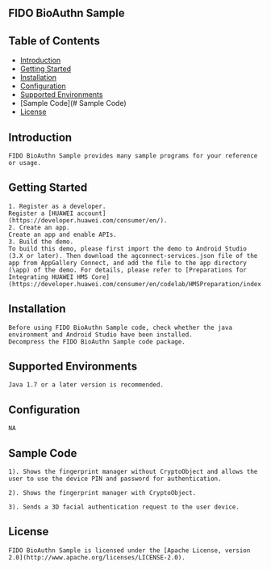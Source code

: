 ## FIDO BioAuthn Sample


## Table of Contents

 * [Introduction](#introduction)
 * [Getting Started](#Getting-Started)
 * [Installation](#installation)
 * [Configuration ](#configuration )
 * [Supported Environments](#supported-environments)
 * [Sample Code](# Sample Code)
 * [License](#license)


## Introduction
    FIDO BioAuthn Sample provides many sample programs for your reference or usage.

## Getting Started

    1. Register as a developer.
    Register a [HUAWEI account](https://developer.huawei.com/consumer/en/).
    2. Create an app.
    Create an app and enable APIs.
    3. Build the demo.
    To build this demo, please first import the demo to Android Studio (3.X or later). Then download the agconnect-services.json file of the app from AppGallery Connect, and add the file to the app directory (\app) of the demo. For details, please refer to [Preparations for Integrating HUAWEI HMS Core](https://developer.huawei.com/consumer/en/codelab/HMSPreparation/index.html)


## Installation
    Before using FIDO BioAuthn Sample code, check whether the java environment and Android Studio have been installed.
    Decompress the FIDO BioAuthn Sample code package.

## Supported Environments
	Java 1.7 or a later version is recommended.

## Configuration
    NA


## Sample Code

    1). Shows the fingerprint manager without CryptoObject and allows the user to use the device PIN and password for authentication.

    2). Shows the fingerprint manager with CryptoObject.

    3). Sends a 3D facial authentication request to the user device.


##  License
    FIDO BioAuthn Sample is licensed under the [Apache License, version 2.0](http://www.apache.org/licenses/LICENSE-2.0).

